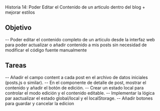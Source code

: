 Historia 14: Poder Editar el Contenido de un articulo dentro del blog + mejorar estilos

## Objetivo
-- Poder editar el contenido completo de un articulo desde la interfaz web 
   para poder actualizar o añadir contenido a mis posts sin necesidad de modificar
   el código fuente manualmente

## Tareas
-- Añadir el campo content a cada post en el archivo de datos iniciales (posts.js o similar).
-- En el componente de detalle de post, mostrar el contenido y añadir el botón de edición.
-- Crear un estado local para controlar el modo edición y el contenido editable.
-- Implementar la lógica par aactualizar el estado global/local y el localStorage.
-- Añadir botones para guardar y cancelar la edicion
